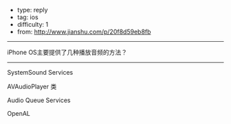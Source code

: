 - type: reply
- tag: ios
- difficulty:  1
- from: http://www.jianshu.com/p/20f8d59eb8fb

--------

iPhone OS主要提供了几种播放音频的方法？

---------

SystemSound Services

AVAudioPlayer 类

Audio Queue Services

OpenAL
